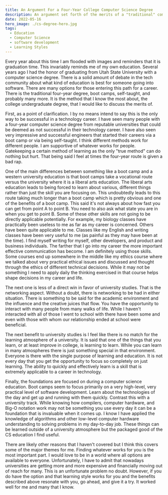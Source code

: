 ```yaml
---
title: An Argument For a Four-Year College Computer Science Degree
description: An argument set forth of the merits of a "traditional" computer science education.
date: 2022-05-16
hero_image: ./cs-degree-hero.jpg
tags:
  - Education
  - Computer Science
  - software development
  - Learning Styles
---
```


Every year about this time I am flooded with images and reminders that it is graduation time. This invariably reminds me of my own education. Several years ago I had the honor of graduating from Utah State University with a computer science degree. There is a solid amount of debate in the tech community about what kind of education is best for someone going into software. There are many options for those entering this path for a career. There is the traditional four-year degree, boot camps, self-taught, and probably many more. It is the method that I know the most about, the college undergraduate degree, that I would like to discuss the merits of.

First, as a point of clarification. I by no means intend to say this is the only way to be successful in a technology career. I have seen many people with a four-year computer science degree from reputable universities that could be deemed as not successful in their technology career. I have also seen very impressive and successful engineers that started their careers via a boot camp or via being self-taught. I think different methods work for different people. I am supportive of whatever works for people. Gatekeeping a certain method of learning as the only "true method" can do nothing but hurt. That being said I feel at times the four-year route is given a bad rap.

One of the main differences between something like a boot camp and a western university education is that boot camps take a vocational route versus the university where it is a liberal arts education. The liberal arts education leads to being forced to learn about various, different things rather than just the skill you are focusing on. This undoubtedly leads to this route taking much longer than a boot camp which is pretty obvious and one of the benefits of a boot camp. This said it's not always about how fast you can get from point A to point B. You need to also ask what state you are in when you get to point B. Some of these other skills are not going to be directly applicable potentially. For example, my biology classes have practically been useless to me as far as my career is concerned. Others have been quite applicable to me. Classes like my English and writing classes have been very useful to me (as painful as they may have been at the time). I find myself writing for myself, other developers, and product and business individuals. The farther that I go into my career the more important effective communication has become. I am definitely using those skills. Some courses end up somewhere in the middle like my ethics course where we talked about very practical ethical issues and discussed and thought through the ethics of different technical decisions. While it may not be something I need to apply daily the thinking exercised in that course helps shape decisions in my career and life.

The next one is less of a direct win in favor of university studies. That is the networking aspect. Without a doubt, there is networking to be had in either situation. There is something to be said for the academic environment and the influence and the creative juices that flow. You have the opportunity to interact with many people from many walks of life. While I haven't interacted with all of those I went to school with there have been some and even with those with whom our relationship ended at school were beneficial.

The next benefit to university studies is I feel like there is no match for the learning atmosphere of a university. It is said that one of the things that you learn, or at least improve in college, is learning to learn. While you can learn in many atmospheres there is just something special in that environment. Everyone is there with the single purpose of learning and education. It is not every day that you get the opportunity to focus so completely on just learning. The ability to quickly and effectively learn is a skill that is extremely applicable to a career in technology.

Finally, the foundations are focused on during a computer science education. Boot camps seem to focus primarily on a very high-level, very practical level of software development. Learn about the technologies of the day and get up and running with them quickly. Contrast this with a university track. While knowing how compilers, computer hardware, and Big-O notation work may not be something you use every day it can be a foundation that is invaluable when it comes up. I know I have applied the knowledge of algorithms and other low-level computer hardware understanding to solving problems in my day-to-day job. These things can be learned outside of a university atmosphere but the packaged good of the CS education I find useful.

There are likely other reasons that I haven't covered but I think this covers some of the major themes for me. Finding whatever works for you is the most important part. I would love to be in a world where all options are available to everyone. Unfortunately, I have to admit that nowadays universities are getting more and more expensive and financially moving out of reach for many. This is an unfortunate problem no doubt. However, if you do have the option and that learning style works for you and the benefits described above resonate with you, go ahead, and give it a try. It worked well for me and many that I know.